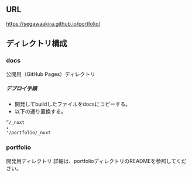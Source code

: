 ## URL
https://segawaakira.github.io/portfolio/

## ディレクトリ構成

### docs
公開用（GitHub Pages）ディレクトリ
##### デプロイ手順
* 開発してbuildしたファイルをdocsにコピーする。
* 以下の通り置換する。
```　
“/_nuxt
↓
"/portfolio/_nuxt
```

### portfolio
開発用ディレクトリ
詳細は、portfolioディレクトリのREADMEを参照してください。
